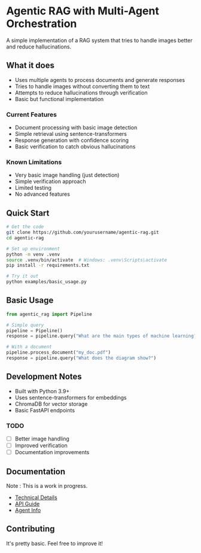 # Agentic RAG with Multi-Agent Orchestration

A simple implementation of a RAG system that tries to handle images better and reduce hallucinations.

## What it does

- Uses multiple agents to process documents and generate responses
- Tries to handle images without converting them to text
- Attempts to reduce hallucinations through verification
- Basic but functional implementation

### Current Features

- Document processing with basic image detection
- Simple retrieval using sentence-transformers
- Response generation with confidence scoring
- Basic verification to catch obvious hallucinations

### Known Limitations

- Very basic image handling (just detection)
- Simple verification approach
- Limited testing
- No advanced features

## Quick Start

```bash
# Get the code
git clone https://github.com/yourusername/agentic-rag.git
cd agentic-rag

# Set up environment
python -m venv .venv
source .venv/bin/activate  # Windows: .venv\Scripts\activate
pip install -r requirements.txt

# Try it out
python examples/basic_usage.py
```

## Basic Usage

```python
from agentic_rag import Pipeline

# Simple query
pipeline = Pipeline()
response = pipeline.query("What are the main types of machine learning?")

# With a document
pipeline.process_document("my_doc.pdf")
response = pipeline.query("What does the diagram show?")
```

## Development Notes

- Built with Python 3.9+
- Uses sentence-transformers for embeddings
- ChromaDB for vector storage
- Basic FastAPI endpoints

### TODO

- [ ] Better image handling
- [ ] Improved verification
- [ ] Documentation improvements

## Documentation
Note : This is a work in progress.
- [Technical Details](docs/technical_architecture.md)
- [API Guide](docs/api.md)
- [Agent Info](docs/agents.md)

## Contributing

It's pretty basic. Feel free to improve it!

